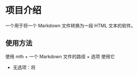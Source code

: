
# 项目介绍

一个用于将一个 Markdown 文件转换为一段 HTML 文本的软件。

## 使用方法

使用 mth + 一个 Markdown 文件的路径 + 选项 使用它

- 无选项：将
